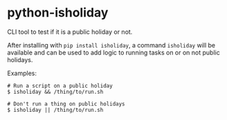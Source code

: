 # python-isholiday
CLI tool to test if it is a public holiday or not.

After installing with `pip install isholiday`, a command `isholiday` will be available and can be used to add logic to running tasks on or on not public holidays.

Examples:
```
# Run a script on a public holiday
$ isholiday && /thing/to/run.sh

# Don't run a thing on public holidays
$ isholiday || /thing/to/run.sh
```
